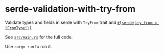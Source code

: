 # serde-validation-with-try-from

Validate types and fields in serde with `TryFrom` trait and [`#[serde(try_from = "FromType")]`](https://serde.rs/container-attrs.html#try_from).

See [`src/main.rs`](src/main.rs) for the full code.

Use `cargo run` to run it.
